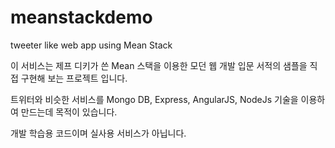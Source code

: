 # meanstackdemo
tweeter like web app using Mean Stack 

이 서비스는 제프 디키가 쓴 Mean 스택을 이용한 모던 웹 개발 입문 서적의 샘플을 직접 구현해 보는 프로젝트 입니다.

트위터와 비슷한 서비스를 Mongo DB, Express, AngularJS, NodeJs 기술을 이용하여 만드는데 목적이 있습니다.

개발 학습용 코드이며 실사용 서비스가 아닙니다. 

